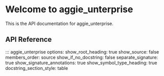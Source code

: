 # Welcome to aggie_unterprise

This is the API documentation for aggie_unterprise.

## API Reference

::: aggie_unterprise
    options:
      show_root_heading: true
      show_source: false
      members_order: source
      show_if_no_docstring: false
      separate_signature: true
      show_signature_annotations: true
      show_symbol_type_heading: true
      docstring_section_style: table